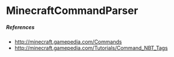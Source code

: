 # MinecraftCommandParser

##### References
- http://minecraft.gamepedia.com/Commands
- http://minecraft.gamepedia.com/Tutorials/Command_NBT_Tags
